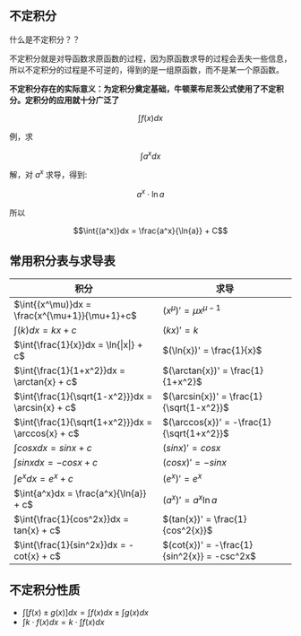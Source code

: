## 不定积分

什么是不定积分？？

不定积分就是对导函数求原函数的过程，因为原函数求导的过程会丢失一些信息，所以不定积分的过程是不可逆的，得到的是一组原函数，而不是某一个原函数。

**不定积分存在的实际意义：为定积分奠定基础，牛顿莱布尼茨公式使用了不定积分。定积分的应用就十分广泛了**

$$\int{f(x)}dx$$

例，求

$$\int{a^x}dx$$

解，对 $a^x$ 求导，得到:

$$a^x \cdot \ln{a}$$

所以

$$\int{(a^x)}dx = \frac{a^x}{\ln{a}} + C$$

## 常用积分表与求导表

| 积分                                              | 求导                                        |
| ------------------------------------------------- | ------------------------------------------- |
| $\int{(x^\mu)}dx = \frac{x^{\mu+1}}{\mu+1}+c$     | $(x^\mu)' = \mu x^{\mu-1}$                  |
| $\int{(k)}dx = kx + c$                            | $(kx)' = k$                                 |
| $\int{\frac{1}{x}}dx = \ln{\|x\|} + c$            | $(\ln{x})' = \frac{1}{x}$                   |
| $\int{\frac{1}{1+x^2}}dx = \arctan{x} + c$        | $(\arctan{x})' = \frac{1}{1+x^2}$           |
| $\int{\frac{1}{\sqrt{1-x^2}}}dx = \arcsin{x} + c$ | $(\arcsin{x})' = \frac{1}{\sqrt{1-x^2}}$    |
| $\int{\frac{1}{\sqrt{1+x^2}}}dx = \arccos{x} + c$ | $(\arccos{x})' = -\frac{1}{\sqrt{1+x^2}}$   |
| $\int{cos{x}}dx = sin{x} + c$                     | $(sin{x})' = cos{x}$                        |
| $\int{sin{x}}dx = -cos{x} + c$                    | $(cos{x})' = -sin{x}$                       |
| $\int{e^x}dx = e^x + c$                           | $(e^x)' = e^x$                              |
| $\int{a^x}dx = \frac{a^x}{\ln{a}} + c$            | $(a^x)' = a^x \ln{a}$                       |
| $\int{\frac{1}{cos^2x}}dx = tan{x} + c$           | $(tan{x})' = \frac{1}{cos^2{x}}$            |
| $\int{\frac{1}{sin^2x}}dx = -cot{x} + c$          | $(cot{x})' = -\frac{1}{sin^2{x}} = -csc^2x$ |

## 不定积分性质

- $\int[f(x) \pm g(x)]dx = \int{f(x)}dx \pm \int{g(x)}dx$
- $\int{k \cdot f(x)}dx = k \cdot \int{f(x)}dx$
